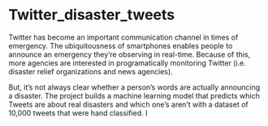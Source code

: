 # Twitter_disaster_tweets
Twitter has become an important communication channel in times of emergency.
The ubiquitousness of smartphones enables people to announce an emergency they’re observing in real-time. Because of this, more agencies are interested in programatically monitoring Twitter (i.e. disaster relief organizations and news agencies).

But, it’s not always clear whether a person’s words are actually announcing a disaster.
The project builds a machine learning model that predicts which Tweets are about real disasters and which one’s aren’t with a dataset of 10,000 tweets that were hand classified. I
